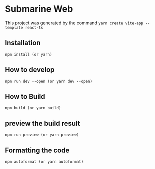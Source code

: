 # Submarine Web

This project was generated by the command `yarn create vite-app --template react-ts`

## Installation
```
npm install (or yarn)
```

## How to develop
```
npm run dev --open (or yarn dev --open)
```

## How to Build
```
npm build (or yarn build)
```

## preview the build result
```
npm run preview (or yarn preview)
```

## Formatting the code
```
npm autoformat (or yarn autoformat)
```

